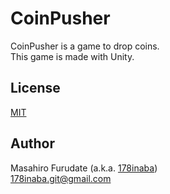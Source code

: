 # CoinPusher

CoinPusher is a game to drop coins.  
This game is made with Unity.

## License

[MIT](LICENSE)

## Author

Masahiro Furudate (a.k.a. [178inaba](https://github.com/178inaba))  
<178inaba.git@gmail.com>
